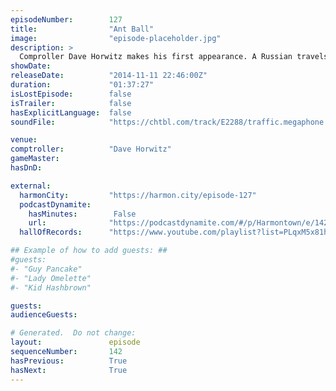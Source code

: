 ```yaml
---
episodeNumber:        127
title:                "Ant Ball"
image:                "episode-placeholder.jpg"
description: >
  Comproller Dave Horwitz makes his first appearance. A Russian travels the world to ask Dan one question, and Spencer devises a way to get off of an island if stranded.
showDate:             
releaseDate:          "2014-11-11 22:46:00Z"
duration:             "01:37:27"
isLostEpisode:        false
isTrailer:            false
hasExplicitLanguage:  false
soundFile:            "https://chtbl.com/track/E2288/traffic.megaphone.fm/STA6471051966.mp3"

venue:                
comptroller:          "Dave Horwitz"
gameMaster:           
hasDnD:               

external:
  harmonCity:         "https://harmon.city/episode-127"
  podcastDynamite:
    hasMinutes:        False
    url:              "https://podcastdynamite.com/#/p/Harmontown/e/142/127"
  hallOfRecords:      "https://www.youtube.com/playlist?list=PLqxM5x81hNObFsbJCu_ufBE8-CYG9xCb7"

## Example of how to add guests: ##
#guests:
#- "Guy Pancake"
#- "Lady Omelette"
#- "Kid Hashbrown"

guests:
audienceGuests:

# Generated.  Do not change:
layout:               episode
sequenceNumber:       142
hasPrevious:          True
hasNext:              True
---
```


<!-- The episode description will be rendered here -->
<!-- Add your content below here -->

